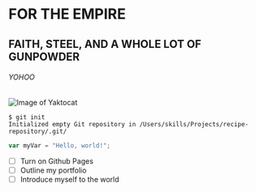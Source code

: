 # FOR THE EMPIRE
## FAITH, STEEL, AND A WHOLE LOT OF GUNPOWDER
###### YOHOO

![Image of Yaktocat](https://octodex.github.com/images/yaktocat.png)

```
$ git init
Initialized empty Git repository in /Users/skills/Projects/recipe-repository/.git/
```
``` javascript
var myVar = "Hello, world!";
```

- [ ] Turn on Github Pages
- [ ] Outline my portfolio
- [ ] Introduce myself to the world
